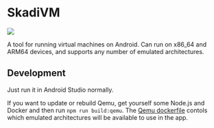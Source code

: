 # SkadiVM

![](https://img.shields.io/badge/status-incomplete-darkred)

A tool for running virtual machines on Android. Can run on x86_64 and ARM64 devices, and supports any number of emulated architectures.

## Development

Just run it in Android Studio normally.

If you want to update or rebuild Qemu, get yourself some Node.js and Docker and then run `npm run build:qemu`. The [Qemu dockerfile](./scripts/Dockerfile.qemu) contols which emulated architectures will be available to use in the app.